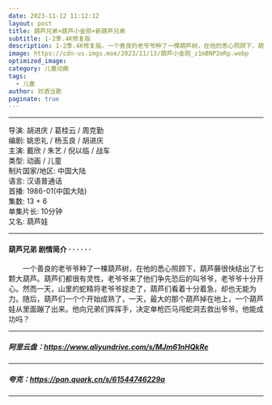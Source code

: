 ```yaml
---
date: 2023-11-12 11:12:12
layout: post
title: 葫芦兄弟+葫芦小金刚+新葫芦兄弟
subtitle: 1-2季.4K修复版
description: 1-2季.4K修复版。一个善良的老爷爷种了一棵葫芦树，在他的悉心照顾下，葫芦藤很快结出了七颗大葫芦。葫芦们都很有灵性，老爷爷来了他们争先恐后的叫爷爷，老爷爷十分开心。然而一天，山里的蛇精将老爷爷捉走了，葫芦们看着十分着急，却也无能为力...
image: https://cdn-us.imgs.moe/2023/11/13/葫芦小金刚_z1mBNP2eRp.webp
optimized_image: 
category: 儿童动画
tags:
  - 儿童
author: 对酒当歌
paginate: true
---
```



---

导演: 胡进庆 / 葛桂云 / 周克勤  
编剧: 姚忠礼 / 杨玉良 / 胡进庆  
主演: 戴欣 / 朱艺 / 倪以临 / 战车  
类型: 动画 / 儿童  
制片国家/地区: 中国大陆  
语言: 汉语普通话  
首播: 1986-01(中国大陆)  
集数: 13 + 6  
单集片长: 10分钟  
又名: 葫芦娃  

---

#### 葫芦兄弟 剧情简介 · · · · · ·

　　一个善良的老爷爷种了一棵葫芦树，在他的悉心照顾下，葫芦藤很快结出了七颗大葫芦。葫芦们都很有灵性，老爷爷来了他们争先恐后的叫爷爷，老爷爷十分开心。然而一天，山里的蛇精将老爷爷捉走了，葫芦们看着十分着急，却也无能为力。随后，葫芦们一个个开始成熟了，一天，最大的那个葫芦掉在地上，一个葫芦娃从里面蹦了出来。他向兄弟们挥挥手，决定单枪匹马闯蛇洞去救出爷爷。他能成功吗？

---

##### 阿里云盘：<https://www.aliyundrive.com/s/MJm61nHQkRe>

---

##### 夸克：<https://pan.quark.cn/s/61544746229a>

---
